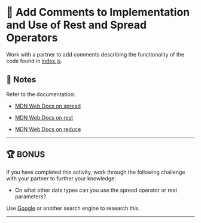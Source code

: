 # 📐 Add Comments to Implementation and Use of Rest and Spread Operators

Work with a partner to add comments describing the functionality of the code found in [index.js](./starter/index.js).

## 📝 Notes

Refer to the documentation: 

* [MDN Web Docs on spread](https://developer.mozilla.org/en-US/docs/Web/JavaScript/Reference/Operators/Spread_syntax)

* [MDN Web Docs on rest](https://developer.mozilla.org/en-US/docs/Web/JavaScript/Reference/Functions/rest_parameters)

* [MDN Web Docs on reduce](https://developer.mozilla.org/en-US/docs/Web/JavaScript/Reference/Global_Objects/Array/Reduce)

---

## 🏆 BONUS

If you have completed this activity, work through the following challenge with your partner to further your knowledge:

* On what other data types can you use the spread operator or rest parameters?

Use [Google](https://www.google.com) or another search engine to research this.

---
